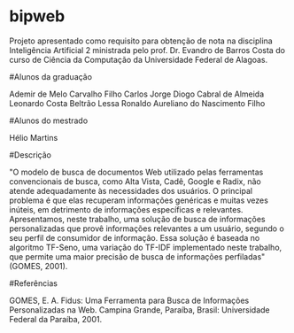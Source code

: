 # bipweb
Projeto apresentado como requisito para obtenção de nota na disciplina Inteligência Artificial 2 ministrada pelo prof. Dr. Evandro de Barros Costa do curso de Ciência da Computação da Universidade Federal de Alagoas.

#Alunos da graduação

Ademir de Melo Carvalho Filho
Carlos Jorge
Diogo Cabral de Almeida
Leonardo Costa Beltrão Lessa
Ronaldo Aureliano do Nascimento Filho

#Alunos do mestrado

Hélio Martins

#Descrição

"O modelo de busca de documentos Web utilizado pelas ferramentas convencionais de busca, como Alta Vista, Cadê, Google e Radix, não atende adequadamente às necessidades dos usuários. O principal problema é que elas recuperam informações genéricas e muitas vezes inúteis, em detrimento de informações específicas e relevantes. Apresentamos, neste trabalho, uma solução de busca de informações personalizadas que provê informações relevantes a um usuário, segundo o seu perfil de consumidor de informação. Essa solução é baseada no algoritmo TF-Seno, uma variação do TF-IDF implementado neste trabalho, que permite uma maior precisão de busca de informações perfiladas" (GOMES, 2001).

#Referências

GOMES, E. A. Fidus: Uma Ferramenta para Busca de Informações Personalizadas na Web. Campina Grande, Paraíba, Brasil: Universidade Federal da Paraíba, 2001.
